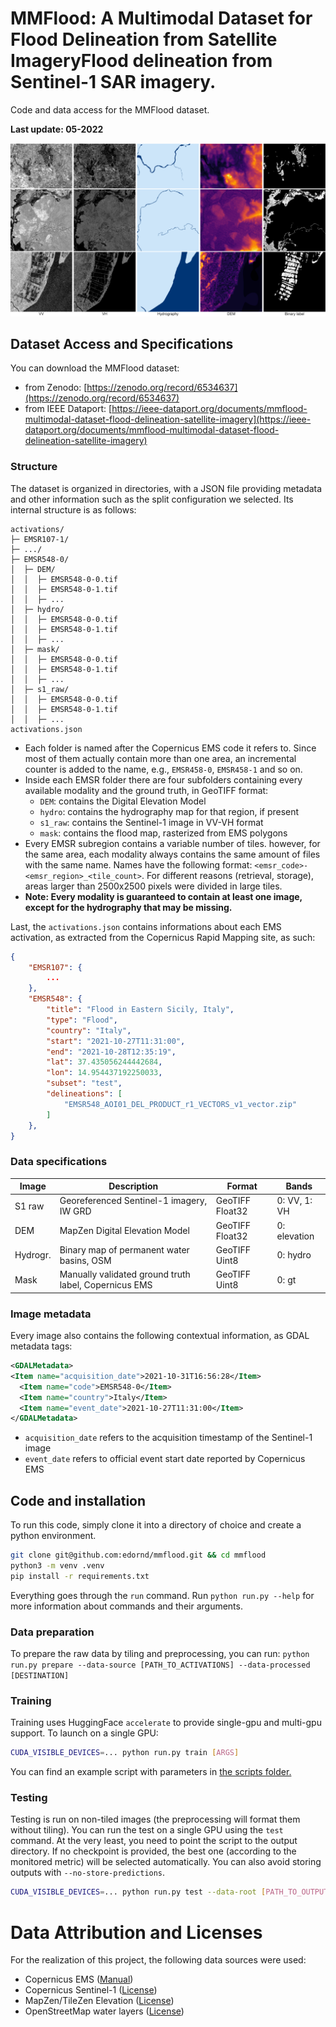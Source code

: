 # MMFlood: A Multimodal Dataset for Flood Delineation from Satellite ImageryFlood delineation from Sentinel-1 SAR imagery.

Code and data access for the MMFlood dataset.

**Last update: 05-2022**

![samples](resources/samples.png)

## Dataset Access and Specifications

You can download the MMFlood dataset:
- from Zenodo: [https://zenodo.org/record/6534637](https://zenodo.org/record/6534637)
- from IEEE Dataport: [https://ieee-dataport.org/documents/mmflood-multimodal-dataset-flood-delineation-satellite-imagery](https://ieee-dataport.org/documents/mmflood-multimodal-dataset-flood-delineation-satellite-imagery)

### Structure
The dataset is organized in directories, with a JSON file providing metadata and other information such as the split configuration we selected.
Its internal structure is as follows:

```
activations/
├─ EMSR107-1/
├─ .../
├─ EMSR548-0/
│  ├─ DEM/
│  │  ├─ EMSR548-0-0.tif
│  │  ├─ EMSR548-0-1.tif
│  │  ├─ ...
│  ├─ hydro/
│  │  ├─ EMSR548-0-0.tif
│  │  ├─ EMSR548-0-1.tif
│  │  ├─ ...
│  ├─ mask/
│  │  ├─ EMSR548-0-0.tif
│  │  ├─ EMSR548-0-1.tif
│  │  ├─ ...
│  ├─ s1_raw/
│  │  ├─ EMSR548-0-0.tif
│  │  ├─ EMSR548-0-1.tif
│  │  ├─ ...
activations.json
```
- Each folder is named after the Copernicus EMS code it refers to. Since most of them actually contain more than one area, an incremental counter is added to the name, e.g., `EMSR458-0`, `EMSR458-1` and so on.
- Inside each EMSR folder there are four subfolders containing every available modality and the ground truth, in GeoTIFF format:
    - `DEM`: contains the Digital Elevation Model
    - `hydro`: contains the hydrography map for that region, if present
    - `s1_raw`: contains the Sentinel-1 image in VV-VH format
    - `mask`: contains the flood map, rasterized from EMS polygons
- Every EMSR subregion contains a variable number of tiles. however, for the same area, each modality always contains the same amount of files with the same name. Names have the following format: `<emsr_code>-<emsr_region>_<tile_count>`.
For different reasons (retrieval, storage), areas larger than 2500x2500 pixels were divided in large tiles.
- **Note: Every modality is guaranteed to contain at least one image, except for the hydrography that may be missing.**

Last, the `activations.json` contains informations about each EMS activation, as extracted from the Copernicus Rapid Mapping site, as such:
```json
{
    "EMSR107": {
        ...
    },
    "EMSR548": {
        "title": "Flood in Eastern Sicily, Italy",
        "type": "Flood",
        "country": "Italy",
        "start": "2021-10-27T11:31:00",
        "end": "2021-10-28T12:35:19",
        "lat": 37.435056244442684,
        "lon": 14.954437192250033,
        "subset": "test",
        "delineations": [
            "EMSR548_AOI01_DEL_PRODUCT_r1_VECTORS_v1_vector.zip"
        ]
    },
}
```

### Data specifications
| Image    | Description                                           | Format            | Bands        |
| -------- | ----------------------------------------------------- | ----------------- | ------------ |
| S1 raw   | Georeferenced Sentinel-1 imagery, IW GRD              | GeoTIFF Float32   | 0: VV, 1: VH |
| DEM      | MapZen Digital Elevation Model                        | GeoTIFF Float32   | 0: elevation |
| Hydrogr. | Binary map of permanent water basins, OSM             | GeoTIFF Uint8     | 0: hydro     |
| Mask     | Manually validated ground truth label, Copernicus EMS | GeoTIFF Uint8     | 0: gt        |


### Image metadata
Every image also contains the following contextual information, as GDAL metadata tags:
```xml
<GDALMetadata>
<Item name="acquisition_date">2021-10-31T16:56:28</Item>
  <Item name="code">EMSR548-0</Item>
  <Item name="country">Italy</Item>
  <Item name="event_date">2021-10-27T11:31:00</Item>
</GDALMetadata>
```
- `acquisition_date` refers to the acquisition timestamp of the Sentinel-1 image
- `event_date` refers to official event start date reported by Copernicus EMS

## Code and installation

To run this code, simply clone it into a directory of choice and create a python environment.
```bash
git clone git@github.com:edornd/mmflood.git && cd mmflood
python3 -m venv .venv
pip install -r requirements.txt
```

Everything goes through the `run` command.
Run `python run.py --help` for more information about commands and their arguments.


### Data preparation
To prepare the raw data by tiling and preprocessing, you can run:
`python run.py prepare --data-source [PATH_TO_ACTIVATIONS] --data-processed [DESTINATION]`


### Training
Training uses HuggingFace `accelerate` to provide single-gpu and multi-gpu support.
To launch on a single GPU:
```bash
CUDA_VISIBLE_DEVICES=... python run.py train [ARGS]
```
You can find an example script with parameters in [the scripts folder.](scripts/train.sh)

### Testing
Testing is run on non-tiled images (the preprocessing will format them without tiling).
You can run the test on a single GPU using the `test` command.
At the very least, you need to point the script to the output directory.
If no checkpoint is provided, the best one (according to the monitored metric) will be selected automatically.
You can also avoid storing outputs with `--no-store-predictions`.
```bash
CUDA_VISIBLE_DEVICES=... python run.py test --data-root [PATH_TO_OUTPUT_DIR] [--checkpoint-path [PATH]]
```

# Data Attribution and Licenses
For the realization of this project, the following data sources were used:
- Copernicus EMS ([Manual](https://emergency.copernicus.eu/mapping/sites/default/files/files/JRCTechnicalReport_2020_Manual%20for%20Rapid%20Mapping%20Products_final.pdf))
- Copernicus Sentinel-1 ([License](https://sentinels.copernicus.eu/documents/247904/690755/Sentinel_Data_Legal_Notice))
- MapZen/TileZen Elevation ([License](https://github.com/tilezen/joerd/blob/master/docs/attribution.md))
- OpenStreetMap water layers ([License](https://www.openstreetmap.org/copyright))
